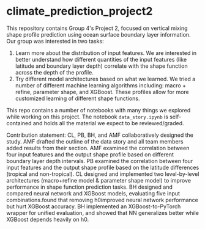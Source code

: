 # climate_prediction_project2

This repository contains Group 4's Project 2, focused on vertical mixing shape profile prediction using ocean surface boundary layer information. Our group was interested in two tasks:
1) Learn more about the distribution of input features. We are interested in better understand how different quantities of the input features (like latitude and boundary layer depth) correlate with the shape function across the depth of the profile.
2) Try different model architectures based on what we learned. We tried a number of different machine learning algorithms including: macro + refine, parameter shape, and XGBoost. These profiles allow for more customized learning of different shape functions.

This repo contains a number of notebooks with many things we explored while working on this project. The notebook `data_story.ipynb` is self-contained and holds all the material we expect to be reviewed/graded.

Contribution statement:
CL, PB, BH, and AMF collaboratively designed the study. AMF drafted the outline of the data story and all team members added results from their section. AMF examined the correlation between four input features and the output shape profile based on different boundary layer depth intervals. PB examined the correlation between four input features and the output shape profile based on the latitude differences (tropical and non-tropical). CL designed and implemented two level-by-level architectures (macro+refine model & parameter shape model) to improve performance in shape function prediction tasks. BH designed and compared neural network and XGBoost models, evaluating five input combinations.found that removing h0​ improved neural network performance but hurt XGBoost accuracy. BH implemented an XGBoost-to-PyTorch wrapper for unified evaluation, and showed that NN generalizes better while XGBoost depends heavily on h0​.
